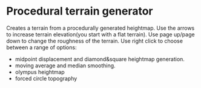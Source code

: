 # Procedural terrain generator

Creates a terrain from a procedurally generated heightmap. 
Use the arrows to increase terrain elevation(you start with a flat terrain).
Use page up/page down to change the roughness of the terrain.
Use right click to choose between a range of options:
* midpoint displacement and diamond&square heightmap generation. 
* moving average and median smoothing.
* olympus heightmap
* forced circle topography
